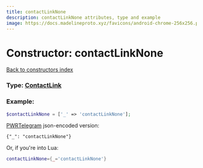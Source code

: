 ```yaml
---
title: contactLinkNone
description: contactLinkNone attributes, type and example
image: https://docs.madelineproto.xyz/favicons/android-chrome-256x256.png
---
```

# Constructor: contactLinkNone  
[Back to constructors index](index.md)






### Type: [ContactLink](../types/ContactLink.md)


### Example:

```php
$contactLinkNone = ['_' => 'contactLinkNone'];
```  

[PWRTelegram](https://pwrtelegram.xyz) json-encoded version:

```
{"_": "contactLinkNone"}
```


Or, if you're into Lua:

```lua
contactLinkNone={_='contactLinkNone'}

```


